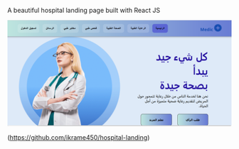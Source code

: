 
A beautiful hospital landing page built with React JS

![الصفحة الرئيسية](public/screenshots/screenshot.png)





(https://github.com/ikrame450/hospital-landing)
